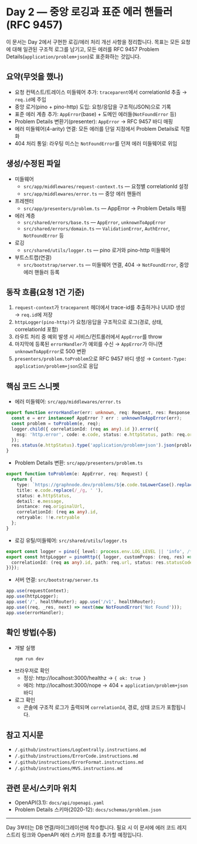 # Day 2 — 중앙 로깅과 표준 에러 핸들러(RFC 9457)

이 문서는 Day 2에서 구현한 로깅/에러 처리 개선 사항을 정리합니다. 목표는 모든 요청에 대해 일관된 구조적 로그를 남기고, 모든 에러를 RFC 9457 Problem Details(`application/problem+json`)로 표준화하는 것입니다.

## 요약(무엇을 했나)
- 요청 컨텍스트/트레이스 미들웨어 추가: `traceparent`에서 correlationId 추출 → `req.id`에 주입
- 중앙 로거(pino + pino-http) 도입: 요청/응답을 구조적(JSON)으로 기록
- 표준 에러 계층 추가: `AppError`(base) + 도메인 에러들(`NotFoundError` 등)
- Problem Details 변환기(presenter): `AppError` → RFC 9457 바디 매핑
- 에러 미들웨어(4-arity) 연결: 모든 에러를 단일 지점에서 Problem Details로 직렬화
- 404 처리 통일: 라우팅 미스는 `NotFoundError`를 던져 에러 미들웨어로 위임

## 생성/수정된 파일

- 미들웨어
  - `src/app/middlewares/request-context.ts` — 요청별 correlationId 설정
  - `src/app/middlewares/error.ts` — 중앙 에러 핸들러
- 프레젠터
  - `src/app/presenters/problem.ts` — AppError → Problem Details 매핑
- 에러 계층
  - `src/shared/errors/base.ts` — `AppError`, `unknownToAppError`
  - `src/shared/errors/domain.ts` — `ValidationError`, `AuthError`, `NotFoundError` 등
- 로깅
  - `src/shared/utils/logger.ts` — pino 로거와 pino-http 미들웨어
- 부트스트랩(연결)
  - `src/bootstrap/server.ts` — 미들웨어 연결, 404 → `NotFoundError`, 중앙 에러 핸들러 등록

## 동작 흐름(요청 1건 기준)
1) `request-context`가 `traceparent` 헤더에서 trace-id를 추출하거나 UUID 생성 → `req.id`에 저장
2) `httpLogger(pino-http)`가 요청/응답을 구조적으로 로그(경로, 상태, correlationId 포함)
3) 라우트 처리 중 예외 발생 시 서비스/컨트롤러에서 `AppError`를 throw
4) 마지막에 등록된 `errorHandler`가 예외를 수신 → `AppError`가 아니면 `unknownToAppError`로 500 변환
5) `presenters/problem.toProblem`으로 RFC 9457 바디 생성 → `Content-Type: application/problem+json`으로 응답

## 핵심 코드 스니펫

- 에러 미들웨어: `src/app/middlewares/error.ts`
```ts
export function errorHandler(err: unknown, req: Request, res: Response, _next: NextFunction) {
  const e = err instanceof AppError ? err : unknownToAppError(err);
  const problem = toProblem(e, req);
  logger.child({ correlationId: (req as any).id }).error({
    msg: 'http.error', code: e.code, status: e.httpStatus, path: req.originalUrl
  });
  res.status(e.httpStatus).type('application/problem+json').json(problem);
}
```

- Problem Details 변환: `src/app/presenters/problem.ts`
```ts
export function toProblem(e: AppError, req: Request) {
  return {
    type: `https://graphnode.dev/problems/${e.code.toLowerCase().replace(/_/g, '-')}`,
    title: e.code.replace(/_/g, ' '),
    status: e.httpStatus,
    detail: e.message,
    instance: req.originalUrl,
    correlationId: (req as any).id,
    retryable: !!e.retryable
  };
}
```

- 로깅 유틸/미들웨어: `src/shared/utils/logger.ts`
```ts
export const logger = pino({ level: process.env.LOG_LEVEL || 'info', /* dev: pretty */ });
export const httpLogger = pinoHttp({ logger, customProps: (req, res) => ({
  correlationId: (req as any).id, path: req.url, status: res.statusCode
})});
```

- 서버 연결: `src/bootstrap/server.ts`
```ts
app.use(requestContext);
app.use(httpLogger);
app.use('/', healthRouter); app.use('/v1', healthRouter);
app.use((req, _res, next) => next(new NotFoundError('Not Found')));
app.use(errorHandler);
```

## 확인 방법(수동)
- 개발 실행
  ```powershell
  npm run dev
  ```
- 브라우저로 확인
  - 정상: http://localhost:3000/healthz → `{ ok: true }`
  - 에러: http://localhost:3000/nope → 404 + `application/problem+json` 바디
- 로그 확인
  - 콘솔에 구조적 로그가 출력되며 `correlationId`, 경로, 상태 코드가 포함됩니다.

## 참고 지시문
- `/.github/instructions/LogCentrally.instructions.md`
- `/.github/instructions/ErrorCode.instructions.md`
- `/.github/instructions/ErrorFormat.instructions.md`
- `/.github/instructions/MVS.instructions.md`

## 관련 문서/스키마 위치
- OpenAPI(3.1): `docs/api/openapi.yaml`
- Problem Details 스키마(2020-12): `docs/schemas/problem.json`

---
Day 3부터는 DB 연결/마이그레이션에 착수합니다. 필요 시 이 문서에 에러 코드 레지스트리 링크와 OpenAPI 에러 스키마 참조를 추가할 예정입니다.
